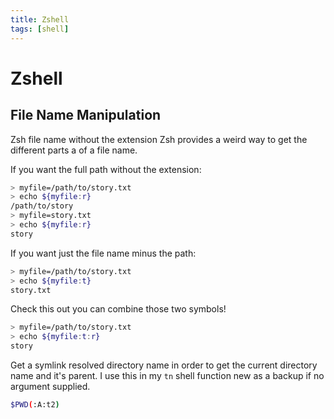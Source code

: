 ```yaml
---
title: Zshell
tags: [shell]
---
```


# Zshell

## File Name Manipulation

Zsh file name without the extension
Zsh provides a weird way to get the different parts a of a file name.

If you want the full path without the extension:
```zsh
> myfile=/path/to/story.txt
> echo ${myfile:r}
/path/to/story
> myfile=story.txt
> echo ${myfile:r}
story
```

If you want just the file name minus the path:
```zsh
> myfile=/path/to/story.txt
> echo ${myfile:t}
story.txt
```
Check this out you can combine those two symbols!

```zsh
> myfile=/path/to/story.txt
> echo ${myfile:t:r}
story
```

Get a symlink resolved directory name in order to get the current directory name and it's parent.
I use this in my `tn` shell function new as a backup if no argument supplied.

```zsh
$PWD(:A:t2)
```

